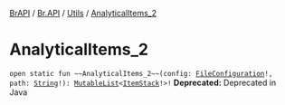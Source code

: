 [BrAPI](../../index.md) / [Br.API](../index.md) / [Utils](index.md) / [AnalyticalItems_2](./-analytical-items_2.md)

# AnalyticalItems_2

`open static fun ~~AnalyticalItems_2~~(config: `[`FileConfiguration`](https://hub.spigotmc.org/javadocs/spigot/org/bukkit/configuration/file/FileConfiguration.html)`!, path: `[`String`](https://kotlinlang.org/api/latest/jvm/stdlib/kotlin/-string/index.html)`!): `[`MutableList`](https://kotlinlang.org/api/latest/jvm/stdlib/kotlin.collections/-mutable-list/index.html)`<`[`ItemStack`](https://hub.spigotmc.org/javadocs/spigot/org/bukkit/inventory/ItemStack.html)`!>!`
**Deprecated:** Deprecated in Java

